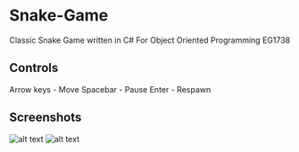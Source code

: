 # Snake-Game
Classic Snake Game written in C#
For Object Oriented Programming EG1738

## Controls
Arrow keys - Move
Spacebar - Pause
Enter - Respawn

## Screenshots
![alt text](https://github.com/SALTx/SnakeGame/blob/master/Screenshots/Game.png "Game Screen")
![alt text](https://github.com/SALTx/SnakeGame/blob/master/Screenshots/Settings.png "Settings Screen")
